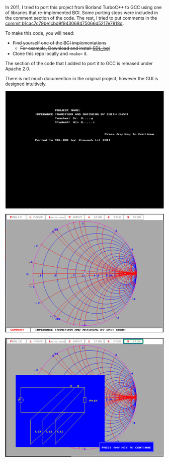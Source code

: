 In 2011, I tried to port this project from Borland TurboC++ to GCC using one of libraries that re-implemented BGI. Some porting steps were included in the comment section of the code. The rest, I tried to put comments in the [commit b1cac7c79be1cbd9f943068475066d5217e7818d](https://github.com/kiavash-at-home/impedance-transform-matching-smith-chart/commit/b1cac7c79be1cbd9f943068475066d5217e7818d).

To make this code, you will need:

* ~~Find yourself one of the BGI implementations~~
  * ~~For example, Download and install [SDL_bgi](http://libxbgi.sourceforge.net/#download)~~
* Clone this repo locally and `<make>` it.

The section of the code that I added to port it to GCC is released under Apache 2.0.

There is not much documention in the original project, however the GUI is designed intuitively.

![Project name](https://raw.githubusercontent.com/kiavash-at-home/impedance-transform-matching-smith-chart/master/docs/School%20Project%20name.png)

![Smith Chart](https://raw.githubusercontent.com/kiavash-at-home/impedance-transform-matching-smith-chart/master/docs/Program%20showing%20Smith%20chart.png)

![Three Stub Matching](https://raw.githubusercontent.com/kiavash-at-home/impedance-transform-matching-smith-chart/master/docs/Program%20showing%203-stub%20matching.png)

